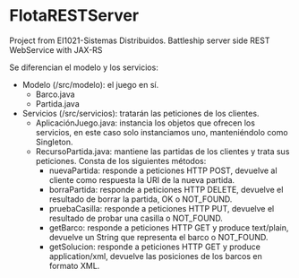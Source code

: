 # FlotaRESTServer
Project from EI1021-Sistemas Distribuidos. Battleship server side REST WebService with JAX-RS

Se diferencian el modelo y los servicios:

- Modelo (/src/modelo): el juego en sí.
  - Barco.java
  - Partida.java
- Servicios (/src/servicios): tratarán las peticiones de los clientes.
  - AplicaciónJuego.java: instancia los objetos que ofrecen los servicios, en este caso solo instanciamos uno, manteniéndolo como Singleton.
  - RecursoPartida.java: mantiene las partidas de los clientes y trata sus peticiones. Consta de los siguientes métodos:
    - nuevaPartida: responde a peticiones HTTP POST, devuelve al cliente como respuesta la URI de la nueva partida.
    - borraPartida: responde a peticiones HTTP DELETE, devuelve el resultado de borrar la partida, OK o NOT_FOUND.
    - pruebaCasilla: responde a peticiones HTTP PUT, devuelve el resultado de probar una casilla o NOT_FOUND.
    - getBarco: responde a peticiones HTTP GET y produce text/plain, devuelve un String que representa el barco o NOT_FOUND.
    - getSolucion: responde a peticiones HTTP GET y produce application/xml, devuelve las posiciones de los barcos en formato XML.
    
